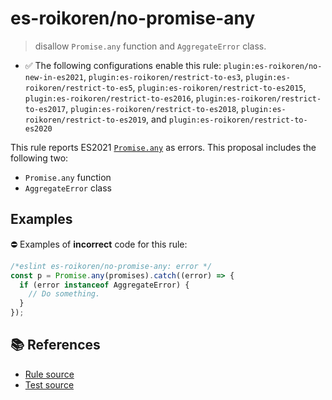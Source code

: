 # es-roikoren/no-promise-any
> disallow `Promise.any` function and `AggregateError` class.

- ✅ The following configurations enable this rule: `plugin:es-roikoren/no-new-in-es2021`, `plugin:es-roikoren/restrict-to-es3`, `plugin:es-roikoren/restrict-to-es5`, `plugin:es-roikoren/restrict-to-es2015`, `plugin:es-roikoren/restrict-to-es2016`, `plugin:es-roikoren/restrict-to-es2017`, `plugin:es-roikoren/restrict-to-es2018`, `plugin:es-roikoren/restrict-to-es2019`, and `plugin:es-roikoren/restrict-to-es2020`

This rule reports ES2021 [`Promise.any`](https://github.com/tc39/proposal-promise-any) as errors.
This proposal includes the following two:

- `Promise.any` function
- `AggregateError` class

## Examples

⛔ Examples of **incorrect** code for this rule:

```js
/*eslint es-roikoren/no-promise-any: error */
const p = Promise.any(promises).catch((error) => {
  if (error instanceof AggregateError) {
    // Do something.
  }
});
```

## 📚 References

- [Rule source](https://github.com/roikoren755/eslint-plugin-es/blob/v0.0.7/src/rules/no-promise-any.ts)
- [Test source](https://github.com/roikoren755/eslint-plugin-es/blob/v0.0.7/tests/src/rules/no-promise-any.ts)
